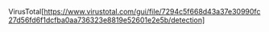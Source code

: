 VirusTotal[https://www.virustotal.com/gui/file/7294c5f668d43a37e30990fc27d56fd6f1dcfba0aa736323e8819e52601e2e5b/detection]
